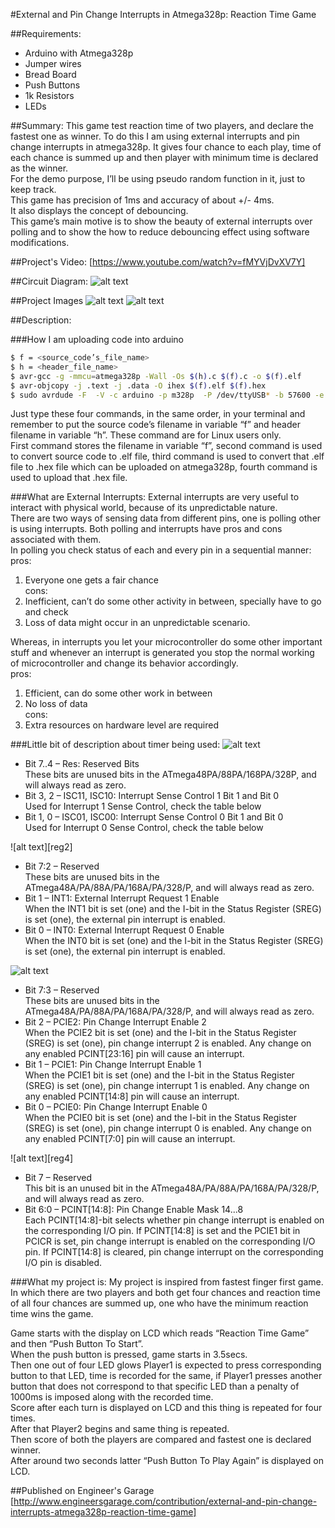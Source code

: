#External and Pin Change Interrupts in Atmega328p: Reaction Time Game

##Requirements:
* Arduino with Atmega328p
* Jumper wires
* Bread Board
* Push Buttons
* 1k Resistors
* LEDs


##Summary:
This game test reaction time of two players, and declare the fastest one as winner. To do this I am using external interrupts and pin change interrupts in atmega328p. It gives four chance to each play, time of each chance is summed up and then player with minimum time is declared as the winner.<br>
For the demo purpose, I’ll be using pseudo random function in it, just to keep track.<br>
This game has precision of 1ms and accuracy of about +/- 4ms.<br>
It also displays the concept of debouncing.<br>
This game’s main motive is to show the beauty of external interrupts over polling and to show the how to reduce debouncing effect using software modifications.<br>


##Project's Video:
[https://www.youtube.com/watch?v=fMYVjDvXV7Y]


##Circuit Diagram:
![alt text][circuit diagram]


##Project Images
![alt text][Image_1]
![alt text][Image_2]





##Description:

###How I am uploading code into arduino
```sh
$ f = <source_code’s_file_name>
$ h = <header_file_name>
$ avr-gcc -g -mmcu=atmega328p -Wall -Os $(h).c $(f).c -o $(f).elf
$ avr-objcopy -j .text -j .data -O ihex $(f).elf $(f).hex
$ sudo avrdude -F  -V -c arduino -p m328p  -P /dev/ttyUSB* -b 57600 -e -U flash:w:$(f).hex
```


Just type these four commands, in the same order, in your terminal and remember to put the source code’s filename in variable “f” and header filename in variable “h”. These command are for Linux users only.<br>
    First command stores the filename in variable “f”, second command is used to convert source code to .elf file, third command is used to convert that .elf file to .hex file which can be uploaded on atmega328p, fourth command is used to upload that .hex file.<br>


###What are External Interrupts:
External interrupts are very useful to interact with physical world, because of its unpredictable nature.<br>
There are two ways of sensing data from different pins, one is polling other is using interrupts. Both polling and interrupts have pros and cons associated with them.<br>
In polling you check status of each and every pin in a sequential manner:<br>
pros:<br>
1) Everyone one gets a fair chance<br>
cons:<br>
1) Inefficient, can’t do some other activity in between, specially have to go and check<br>
2) Loss of data might occur in an unpredictable scenario.<br>

Whereas, in interrupts you let your microcontroller do some other important stuff and whenever an interrupt is generated you stop the normal working of microcontroller and change its behavior accordingly.<br>
pros:<br>
1) Efficient, can do some other work in between<br>
2) No loss of data<br>
cons:<br>
1) Extra resources on hardware level are required<br>



###Little bit of description about timer being used:
![alt text][reg1]
* Bit 7..4 – Res: Reserved Bits<br>
These bits are unused bits in the ATmega48PA/88PA/168PA/328P, and will always read as zero.<br>
* Bit 3, 2 – ISC11, ISC10: Interrupt Sense Control 1 Bit 1 and Bit 0<br>
Used for Interrupt 1 Sense Control, check the table below<br>
* Bit 1, 0 – ISC01, ISC00: Interrupt Sense Control 0 Bit 1 and Bit 0<br>
Used for Interrupt 0 Sense Control, check the table below<br>

![alt text][reg2]
* Bit 7:2 – Reserved<br>
These bits are unused bits in the ATmega48A/PA/88A/PA/168A/PA/328/P, and will always read as zero.<br>
* Bit 1 – INT1: External Interrupt Request 1 Enable<br>
When the INT1 bit is set (one) and the I-bit in the Status Register (SREG) is set (one), the external pin interrupt is enabled.<br>
* Bit 0 – INT0: External Interrupt Request 0 Enable<br>
When the INT0 bit is set (one) and the I-bit in the Status Register (SREG) is set (one), the external pin interrupt is enabled.<br>

![alt text][reg3]
* Bit 7:3 – Reserved<br>
These bits are unused bits in the ATmega48A/PA/88A/PA/168A/PA/328/P, and will always read as zero.<br>
* Bit 2 – PCIE2: Pin Change Interrupt Enable 2<br>
When the PCIE2 bit is set (one) and the I-bit in the Status Register (SREG) is set (one), pin change interrupt 2 is enabled. Any change on any enabled PCINT[23:16] pin will cause an interrupt.<br>
* Bit 1 – PCIE1: Pin Change Interrupt Enable 1<br>
When the PCIE1 bit is set (one) and the I-bit in the Status Register (SREG) is set (one), pin change interrupt 1 is enabled. Any change on any enabled PCINT[14:8] pin will cause an interrupt.<br>
* Bit 0 – PCIE0: Pin Change Interrupt Enable 0<br>
When the PCIE0 bit is set (one) and the I-bit in the Status Register (SREG) is set (one), pin change interrupt 0 is enabled. Any change on any enabled PCINT[7:0] pin will cause an interrupt.<br>

![alt text][reg4]
* Bit 7 – Reserved<br>
This bit is an unused bit in the ATmega48A/PA/88A/PA/168A/PA/328/P, and will always read as zero.<br>
* Bit 6:0 – PCINT[14:8]: Pin Change Enable Mask 14...8<br>
Each PCINT[14:8]-bit selects whether pin change interrupt is enabled on the corresponding I/O pin. If PCINT[14:8] is set and the PCIE1 bit in PCICR is set, pin change interrupt is enabled on the corresponding I/O pin. If PCINT[14:8] is cleared, pin change interrupt on the corresponding I/O pin is disabled.<br>



###What my project is:
My project is inspired from fastest finger first game.<br>
In which there are two players and both get four chances and reaction time of all four chances are summed up, one who have the minimum reaction time wins the game.<br>

Game starts with the display on LCD which reads “Reaction Time Game” and then “Push Button To Start”.<br>
When the push button is pressed, game starts in 3.5secs.<br>
Then one out of four LED glows Player1 is expected to press  corresponding button to that LED, time is recorded for the same, if Player1 presses another button that does not correspond to that specific LED than a penalty of 1000ms is imposed along with the recorded time.<br>
Score after each turn is displayed on LCD and this thing is repeated for four times.<br>
After that Player2 begins and same thing is repeated.<br>
Then score of both the players are compared and fastest one is declared winner.<br>
After around two seconds latter “Push Button To Play Again” is displayed on LCD.<br>



##Published on Engineer's Garage
[http://www.engineersgarage.com/contribution/external-and-pin-change-interrupts-atmega328p-reaction-time-game]



[https://www.youtube.com/watch?v=fMYVjDvXV7Y]: https://www.youtube.com/watch?v=fMYVjDvXV7Y

[circuit diagram]: https://github.com/varun13169/Engineers_Garage/blob/master/External%20and%20Pin%20Change%20Interrupts%20in%20Atmega328p:%20Reaction%20Time%20Game/circuit%20diagram.jpg "circuit diagram"
[Image_1]: https://github.com/varun13169/Engineers_Garage/blob/master/External%20and%20Pin%20Change%20Interrupts%20in%20Atmega328p:%20Reaction%20Time%20Game/Project_image001.jpg "Image_1"
[Image_2]: https://github.com/varun13169/Engineers_Garage/blob/master/External%20and%20Pin%20Change%20Interrupts%20in%20Atmega328p:%20Reaction%20Time%20Game/Project_image002.jpg "Image_2"

[reg1]:
[reg2]:
[reg3]:
[reg4]:



[http://www.engineersgarage.com/contribution/external-and-pin-change-interrupts-atmega328p-reaction-time-game]: http://www.engineersgarage.com/contribution/external-and-pin-change-interrupts-atmega328p-reaction-time-game 













